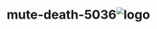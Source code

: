 # mute-death-5036![logo](https://github.com/RHarsh0/mute-death-5036/assets/119388397/38c1d7b4-0e87-42a3-8b32-af6b8f2fa041)
